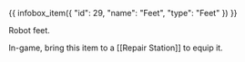{{ infobox_item({
	"id": 29,
	"name": "Feet",
	"type": "Feet"
}) }}

Robot feet.

In-game, bring this item to a [[Repair Station]] to equip it.
